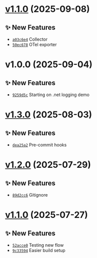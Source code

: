 # [v1.1.0](https://github.com/fredrkl/net-otellogging-demo/compare/v1.0.0...v1.1.0) (2025-09-08)

## ✨ New Features
- [`a03c6e4`](https://github.com/fredrkl/net-otellogging-demo/commit/a03c6e4)  Collector 
- [`50ec678`](https://github.com/fredrkl/net-otellogging-demo/commit/50ec678)  OTel exporter

# v1.0.0 (2025-09-04)

## ✨ New Features
- [`9259d5c`](https://github.com/fredrkl/net-otellogging-demo/commit/9259d5c)  Starting on .net logging demo

# [v1.3.0](https://github.com/fredrkl/template-base/compare/v1.2.0...v1.3.0) (2025-08-03)

## ✨ New Features
- [`dea25a2`](https://github.com/fredrkl/template-base/commit/dea25a2)  Pre-commit hooks

# [v1.2.0](https://github.com/fredrkl/template-base/compare/v1.1.0...v1.2.0) (2025-07-29)

## ✨ New Features
- [`89d2cc6`](https://github.com/fredrkl/template-base/commit/89d2cc6)  Gitignore

# [v1.1.0](https://github.com/fredrkl/template-base/compare/v1.0.0...v1.1.0) (2025-07-27)

## ✨ New Features
- [`52acce0`](https://github.com/fredrkl/template-base/commit/52acce0)  Testing new flow 
- [`9c33594`](https://github.com/fredrkl/template-base/commit/9c33594)  Easier build setup
